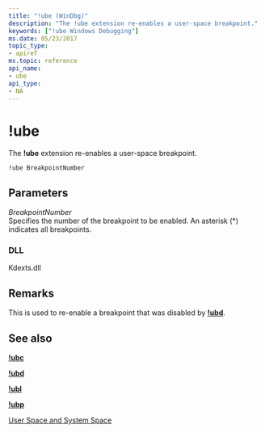 ```yaml
---
title: "!ube (WinDbg)"
description: "The !ube extension re-enables a user-space breakpoint."
keywords: ["!ube Windows Debugging"]
ms.date: 05/23/2017
topic_type:
- apiref
ms.topic: reference
api_name:
- ube
api_type:
- NA
---
```


# !ube

The **!ube** extension re-enables a user-space breakpoint.

```dbgcmd
!ube BreakpointNumber 
```

## Parameters

<span id="_______BreakpointNumber______"></span><span id="_______breakpointnumber______"></span><span id="_______BREAKPOINTNUMBER______"></span> *BreakpointNumber*   
Specifies the number of the breakpoint to be enabled. An asterisk (\*) indicates all breakpoints.

### DLL

Kdexts.dll

## Remarks

This is used to re-enable a breakpoint that was disabled by [**!ubd**](-ubd.md).

## See also

[**!ubc**](-ubc.md)

[**!ubd**](-ubd.md)

[**!ubl**](-ubl.md)

[**!ubp**](-ubp.md)

[User Space and System Space](../debugger/user-space-and-system-space.md)
